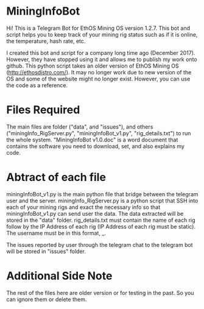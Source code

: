 # MiningInfoBot

Hi! This is a Telegram Bot for EthOS Mining OS version 1.2.7. This bot and script helps you to keep track of your mining rig status such as if it is online, the temperature, hash rate, etc. 

I created this bot and script for a company long time ago (December 2017). However, they have stopped using it and allows me to publish my work onto github. This python script takes an older version of EthOS Mining OS (http://ethosdistro.com/). It may no longer work due to new version of the OS and some of the website might no longer exist. However, you can use the code as a reference.

# Files Required

The main files are folder ("data", and "issues"), and others ("miningInfo_RigServer.py", "miningInfoBot_v1.py", "rig_details.txt") to run the whole system. "MiningInfoBot v1.0.doc" is a word document that contains the software you need to download, set, and also explains my code.

# Abtract of each file

miningInfoBot_v1.py is the main python file that bridge between the telegram user and the server.
miningInfo_RigServer.py is a python script that SSH into each of your mining rigs and exact the necessary info so that miningInfoBot_v1.py can send user the data. The data extracted will be stored in the "data" folder. 
rig_details.txt must contain the name of each rig follow by the IP Address of each rig (IP Address of each rig must be static). The username must be in this format, <Name>_<IncrementingNumberFrom1><Space><IPaddress>.

The issues reported by user through the telegram chat to the telegram bot will be stored in "issues" folder.


# Additional Side Note

The rest of the files here are older version or for testing in the past. So you can ignore them or delete them.

